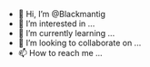 - 👋 Hi, I’m @Blackmantig
- 👀 I’m interested in ...
- 🌱 I’m currently learning ...
- 💞️ I’m looking to collaborate on ...
- 📫 How to reach me ...

<!---
Blackmantig/Blackmantig is a ✨ special ✨ repository because its `README.md` (this file) appears on your GitHub profile.
You can click the Preview link to take a look at your changes.
--->
